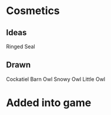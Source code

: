 # Cosmetics

## Ideas
Ringed Seal

## Drawn
Cockatiel
Barn Owl
Snowy Owl
Little Owl

# Added into game